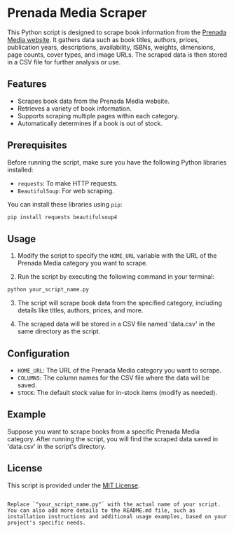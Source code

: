 # Prenada Media Scraper

This Python script is designed to scrape book information from the [Prenada Media website](https://prenadamedia.com/). It gathers data such as book titles, authors, prices, publication years, descriptions, availability, ISBNs, weights, dimensions, page counts, cover types, and image URLs. The scraped data is then stored in a CSV file for further analysis or use.

## Features

- Scrapes book data from the Prenada Media website.
- Retrieves a variety of book information.
- Supports scraping multiple pages within each category.
- Automatically determines if a book is out of stock.

## Prerequisites

Before running the script, make sure you have the following Python libraries installed:

- `requests`: To make HTTP requests.
- `BeautifulSoup`: For web scraping.

You can install these libraries using `pip`:

```bash
pip install requests beautifulsoup4
```

## Usage

1. Modify the script to specify the `HOME_URL` variable with the URL of the Prenada Media category you want to scrape.

2. Run the script by executing the following command in your terminal:

```bash
python your_script_name.py
```

3. The script will scrape book data from the specified category, including details like titles, authors, prices, and more.

4. The scraped data will be stored in a CSV file named 'data.csv' in the same directory as the script.

## Configuration

- `HOME_URL`: The URL of the Prenada Media category you want to scrape.
- `COLUMNS`: The column names for the CSV file where the data will be saved.
- `STOCK`: The default stock value for in-stock items (modify as needed).

## Example

Suppose you want to scrape books from a specific Prenada Media category. After running the script, you will find the scraped data saved in 'data.csv' in the script's directory.

## License

This script is provided under the [MIT License](LICENSE).
```

Replace `"your_script_name.py"` with the actual name of your script. You can also add more details to the README.md file, such as installation instructions and additional usage examples, based on your project's specific needs.
